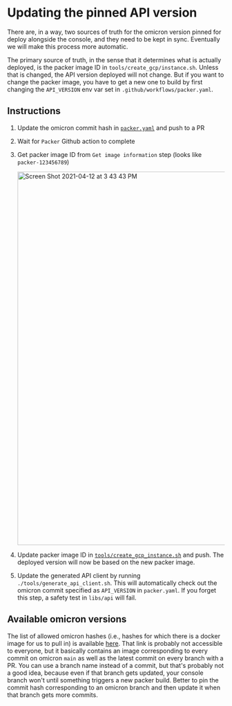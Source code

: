 # Updating the pinned API version

There are, in a way, two sources of truth for the omicron version pinned for deploy alongside the console, and they need to be kept in sync. Eventually we will make this process more automatic.

The primary source of truth, in the sense that it determines what is actually deployed, is the packer image ID in `tools/create_gcp/instance.sh`. Unless that is changed, the API version deployed will not change. But if you want to change the packer image, you have to get a new one to build by first changing the `API_VERSION` env var set in `.github/workflows/packer.yaml`.

## Instructions

1. Update the omicron commit hash in [`packer.yaml`](https://github.com/oxidecomputer/console/blob/c90ac1660273dbee2a2fe5456fc8318057444a13/.github/workflows/packer.yaml#L49) and push to a PR
2. Wait for `Packer` Github action to complete
3. Get packer image ID from `Get image information` step (looks like `packer-123456789`)

   <img width="864" alt="Screen Shot 2021-04-12 at 3 43 43 PM" src="https://user-images.githubusercontent.com/3612203/114452058-007cfe00-9ba6-11eb-9664-7ca466f1a280.png">

4. Update packer image ID in [`tools/create_gcp_instance.sh`](https://github.com/oxidecomputer/console/blob/d046263cbfbb80b08757e432a8fcd980b8facbe3/tools/create_gcp_instance.sh#L23) and push. The deployed version will now be based on the new packer image.
5. Update the generated API client by running `./tools/generate_api_client.sh`. This will automatically check out the omicron commit specified as `API_VERSION` in `packer.yaml`. If you forget this step, a safety test in `libs/api` will fail.

## Available omicron versions

The list of allowed omicron hashes (i.e., hashes for which there is a docker image for us to pull in) is available [here](https://github.com/orgs/oxidecomputer/packages/container/omicron/versions). That link is probably not accessible to everyone, but it basically contains an image corresponding to every commit on omicron `main` as well as the latest commit on every branch with a PR. You can use a branch name instead of a commit, but that's probably not a good idea, because even if that branch gets updated, your console branch won't until something triggers a new packer build. Better to pin the commit hash corresponding to an omicron branch and then update it when that branch gets more commits.
